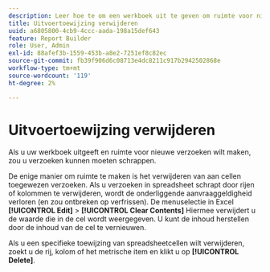 ```yaml
---
description: Leer hoe te om een werkboek uit te geven om ruimte voor nieuwe verzoeken te maken door verzoeken te schrappen.
title: Uitvoertoewijzing verwijderen
uuid: a6805800-4cb9-4ccc-aada-198a15def643
feature: Report Builder
role: User, Admin
exl-id: 88afef3b-1559-453b-a8e2-7251ef8c82ec
source-git-commit: fb39f906d6c08713e4dc8211c917b2942502868e
workflow-type: tm+mt
source-wordcount: '119'
ht-degree: 2%

---
```


# Uitvoertoewijzing verwijderen

Als u uw werkboek uitgeeft en ruimte voor nieuwe verzoeken wilt maken, zou u verzoeken kunnen moeten schrappen.

De enige manier om ruimte te maken is het verwijderen van aan cellen toegewezen verzoeken. Als u verzoeken in spreadsheet schrapt door rijen of kolommen te verwijderen, wordt de onderliggende aanvraaggeldigheid verloren (en zou ontbreken op verfrissen). De menuselectie in Excel **[!UICONTROL Edit]** > **[!UICONTROL Clear Contents]** Hiermee verwijdert u de waarde die in de cel wordt weergegeven. U kunt de inhoud herstellen door de inhoud van de cel te vernieuwen.

Als u een specifieke toewijzing van spreadsheetcellen wilt verwijderen, zoekt u de rij, kolom of het metrische item en klikt u op **[!UICONTROL Delete]**.
